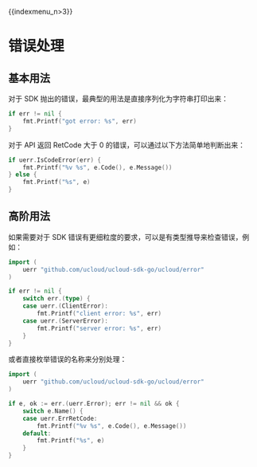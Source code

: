 {{indexmenu_n>3}}

# 错误处理

## 基本用法

对于 SDK 抛出的错误，最典型的用法是直接序列化为字符串打印出来：

```go
if err != nil {
    fmt.Printf("got error: %s", err)
}
```

对于 API 返回 RetCode 大于 0 的错误，可以通过以下方法简单地判断出来：

```go
if uerr.IsCodeError(err) {
    fmt.Printf("%v %s", e.Code(), e.Message())
} else {
    fmt.Printf("%s", e)
}
```

## 高阶用法

如果需要对于 SDK 错误有更细粒度的要求，可以是有类型推导来检查错误，例如：

```go
import (
    uerr "github.com/ucloud/ucloud-sdk-go/ucloud/error"
)

if err != nil {
    switch err.(type) {
    case uerr.(ClientError):
        fmt.Printf("client error: %s", err)
    case uerr.(ServerError):
        fmt.Printf("server error: %s", err)
    }
}
```

或者直接枚举错误的名称来分别处理：

```go
import (
    uerr "github.com/ucloud/ucloud-sdk-go/ucloud/error"
)

if e, ok := err.(uerr.Error); err != nil && ok {
    switch e.Name() {
    case uerr.ErrRetCode:
        fmt.Printf("%v %s", e.Code(), e.Message())
    default:
        fmt.Printf("%s", e)
    }
}
```

